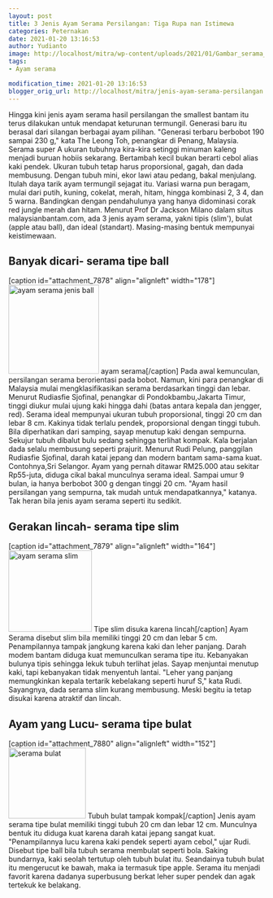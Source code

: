 ```yaml
---
layout: post
title: 3 Jenis Ayam Serama Persilangan: Tiga Rupa nan Istimewa
categories: Peternakan
date: 2021-01-20 13:16:53
author: Yudianto
image: http://localhost/mitra/wp-content/uploads/2021/01/Gambar_serama_1024x701.jpg
tags:
- Ayam serama

modification_time: 2021-01-20 13:16:53
blogger_orig_url: http://localhost/mitra/jenis-ayam-serama-persilangan.html
---
```


Hingga kini <span class="keyword _ngcontent-zht-101" aria-hidden="false">jenis ayam serama</span> hasil persilangan the smallest bantam itu terus dilakukan untuk mendapat keturunan termungil. Generasi baru itu berasal dari silangan berbagai ayam pilihan. "Generasi terbaru berbobot 190 sampai 230 g," kata The Leong Toh, penangkar di Penang, Malaysia. Serama super A ukuran tubuhnya kira-kira setinggi minuman kaleng menjadi buruan hobiis sekarang.
Bertambah kecil bukan berarti cebol alias kaki pendek. Ukuran tubuh tetap harus proporsional, gagah, dan dada membusung. Dengan tubuh mini, ekor lawi atau pedang, bakal menjulang. Itulah daya tarik ayam termungil sejagat itu.
Variasi warna pun beragam, mulai dari putih, kuning, cokelat, merah, hitam, hingga kombinasi 2, 3 4, dan 5 warna. Bandingkan dengan pendahulunya yang hanya didominasi corak red jungle merah dan hitam.
Menurut Prof Dr Jackson Milano dalam situs malaysianbantam.com, ada 3 jenis ayam serama, yakni tipis (slim'), bulat (apple atau ball), dan ideal (standart). Masing-masing bentuk mempunyai keistimewaan.
<h2 id="tebal">Banyak dicari- serama tipe ball</h2>
[caption id="attachment_7878" align="alignleft" width="178"]<a href="http://127.0.0.1/mitra/wp-content/uploads/2021/01/Gambar_tipe-serama2_779x768.jpg"><img class="wp-image-7878" src="http://127.0.0.1/mitra/wp-content/uploads/2021/01/Gambar_tipe-serama2_779x768.jpg" alt="ayam serama jenis ball" width="178" height="175" /></a> ayam serama[/caption]
Pada awal kemunculan, persilangan serama berorientasi pada bobot. Namun, kini para penangkar di Malaysia mulai mengklasifikasikan serama berdasarkan tinggi dan lebar. Menurut Rudiasfie Sjofinal, penangkar di Pondokbambu,Jakarta Timur, tinggi diukur mulai ujung kaki hingga dahi (batas antara kepala dan jengger, red).
Serama ideal mempunyai ukuran tubuh proporsional, tinggi 20 cm dan lebar 8 cm. Kakinya tidak terlalu pendek, proporsional dengan tinggi tubuh. Bila diperhatikan dari samping, sayap menutup kaki dengan sempurna. Sekujur tubuh dibalut bulu sedang sehingga terlihat kompak. Kala berjalan dada selalu membusung seperti prajurit.
Menurut Rudi Pelung, panggilan Rudiasfie Sjofinal, darah katai jepang dan modern bantam sama-sama kuat. Contohnya,Sri Selangor. Ayam yang pernah ditawar RM25.000 atau sekitar Rp55-juta, diduga cikal bakal munculnya serama ideal.
Sampai umur 9 bulan, ia hanya berbobot 300 g dengan tinggi 20 cm. "Ayam hasil persilangan yang sempurna, tak mudah untuk mendapatkannya," katanya. Tak heran bila jenis ayam serama seperti itu sedikit.
<h2 id="slim">Gerakan lincah- serama tipe slim</h2>
[caption id="attachment_7879" align="alignleft" width="164"]<a href="http://127.0.0.1/mitra/wp-content/uploads/2021/01/Gambar_tipe-serama1_786x768.jpg"><img class="wp-image-7879" src="http://127.0.0.1/mitra/wp-content/uploads/2021/01/Gambar_tipe-serama1_786x768.jpg" alt="ayam serama slim" width="164" height="160" /></a> Tipe slim disuka karena lincah[/caption]
Ayam Serama disebut slim bila memiliki tinggi 20 cm dan lebar 5 cm. Penampilannya tampak jangkung karena kaki dan leher panjang. Darah modem bantam diduga kuat memunculkan serama tipe itu. Kebanyakan bulunya tipis sehingga lekuk tubuh terlihat jelas.
Sayap menjuntai menutup kaki, tapi kebanyakan tidak menyentuh lantai. "Leher yang panjang memungkinkan kepala tertarik kebelakang seperti huruf S," kata Rudi. Sayangnya, dada serama slim kurang membusung. Meski begitu ia tetap disukai karena atraktif dan lincah.
<h2 id="bulat">Ayam yang Lucu- serama tipe bulat</h2>
[caption id="attachment_7880" align="alignleft" width="152"]<a href="http://127.0.0.1/mitra/wp-content/uploads/2021/01/Gambar_tipe-serama_838x768.jpg"><img class="wp-image-7880" src="http://127.0.0.1/mitra/wp-content/uploads/2021/01/Gambar_tipe-serama_838x768.jpg" alt="serama bulat" width="152" height="139" /></a> Tubuh bulat tampak kompak[/caption]
Jenis ayam serama tipe bulat memiliki tinggi tubuh 20 cm dan lebar 12 cm. Munculnya bentuk itu diduga kuat karena darah katai jepang sangat kuat. "Penampilannya lucu karena kaki pendek seperti ayam cebol," ujar Rudi.
Disebut tipe ball bila tubuh serama membulat seperti bola. Saking bundarnya, kaki seolah tertutup oleh tubuh bulat itu. Seandainya tubuh bulat itu mengerucut ke bawah, maka ia termasuk tipe apple. Serama itu menjadi favorit karena dadanya superbusung berkat leher super pendek dan agak tertekuk ke belakang.
